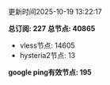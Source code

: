 更新时间2025-10-19 13:22:17

**总订阅: 227**
**总节点: 40865**
- vless节点: 14605
- hysteria2节点: 13

**google ping有效节点: 195**
